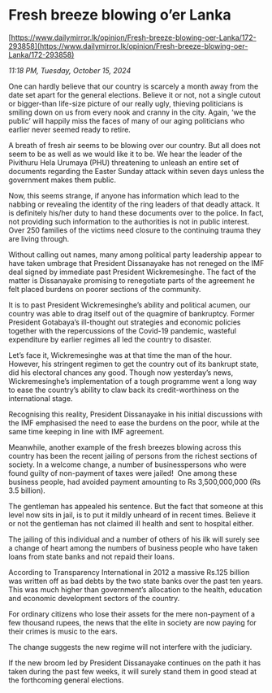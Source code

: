 # Fresh breeze blowing  o’er Lanka

[https://www.dailymirror.lk/opinion/Fresh-breeze-blowing-oer-Lanka/172-293858](https://www.dailymirror.lk/opinion/Fresh-breeze-blowing-oer-Lanka/172-293858)

*11:18 PM, Tuesday, October 15, 2024*

One can hardly believe that our country is scarcely a month away from the date set apart for the general elections. Believe it or not, not a single cutout or bigger-than life-size picture of our really ugly, thieving politicians is smiling down on us from every nook and cranny in the city. Again, ‘we the public’ will happily miss the faces of many of our aging politicians who earlier never seemed ready to retire.

A breath of fresh air seems to be blowing over our country. But all does not seem to be as well as we would like it to be. We hear the leader of the Pivithuru Hela Urumaya (PHU) threatening to unleash an entire set of documents regarding the Easter Sunday attack within seven days unless the government makes them public.

Now, this seems strange, if anyone has information which lead to the nabbing or revealing the identity of the ring leaders of that deadly attack. It is definitely his/her duty to hand these documents over to the police. In fact, not providing such information to the authorities is not in public interest. Over 250 families of the victims need closure to the continuing trauma they are living through.

Without calling out names, many among political party leadership appear to have taken umbrage that President Dissanayake has not reneged on the IMF deal signed by immediate past President Wickremesinghe. The fact of the matter is Dissanayake promising to renegotiate parts of the agreement he felt placed burdens on poorer sections of the community.

It is to past President Wickremesinghe’s ability and political acumen, our country was able to drag itself out of the quagmire of bankruptcy. Former President Gotabaya’s ill-thought out strategies and economic policies together with the repercussions of the Covid-19 pandemic, wasteful expenditure by earlier regimes all led the country to disaster.

Let’s face it, Wickremesinghe was at that time the man of the hour. However, his stringent regimen to get the country out of its bankrupt state, did his electoral chances any good. Though now yesterday’s news, Wickremesinghe’s implementation of a tough programme went a long way to ease the country’s ability to claw back its credit-worthiness on the international stage.

Recognising this reality, President Dissanayake in his initial discussions with the IMF emphasised the need to ease the burdens on the poor, while at the same time keeping in line with IMF agreement.

Meanwhile, another example of the fresh breezes blowing across this country has been the recent jailing of persons from the richest sections of society. In a welcome change, a number of businesspersons who were found guilty of non-payment of taxes were jailed!  One among these business people, had avoided payment amounting to Rs 3,500,000,000 (Rs 3.5 billion).

The gentleman has appealed his sentence. But the fact that someone at this level now sits in jail, is to put it mildly unheard of in recent times. Believe it or not the gentleman has not claimed ill health and sent to hospital either.

The jailing of this individual and a number of others of his ilk will surely see a change of heart among the numbers of business people who have taken loans from state banks and not repaid their loans.

According to Transparency International in 2012 a massive Rs.125 billion was written off as bad debts by the two state banks over the past ten years. This was much higher than government’s allocation to the health, education and economic development sectors of the country.

For ordinary citizens who lose their assets for the mere non-payment of a few thousand rupees, the news that the elite in society are now paying for their crimes is music to the ears.

The change suggests the new regime will not interfere with the judiciary.

If the new broom led by President Dissanayake continues on the path it has taken during the past few weeks, it will surely stand them in good stead at the forthcoming general elections.

